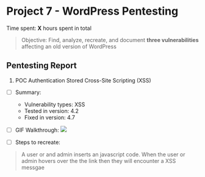 # Project 7 - WordPress Pentesting

Time spent: **X** hours spent in total

> Objective: Find, analyze, recreate, and document **three vulnerabilities** affecting an old version of WordPress

## Pentesting Report

1. POC Authentication Stored Cross-Site Scripting (XSS)

- [ ] Summary: 
    - Vulnerability types: XSS
    - Tested in version: 4.2
    - Fixed in version:  4.7
- [ ] GIF Walkthrough: 
     ![](https://media.giphy.com/media/1BeG0ImJSqnIEOqv8r/giphy.gif)

- [ ] Steps to recreate: 
> A user or and admin inserts an javascript code. 
> When the user or admin hovers over the the link then they will encounter a XSS messgae
